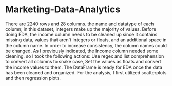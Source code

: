 # Marketing-Data-Analytics
There are 2240 rows and 28 columns. the name and datatype of each column; in this dataset, integers make up the majority of values. Before doing EDA, the income column needs to be cleaned up since it contains missing data, values that aren't integers or floats, and an additional space in the column name. In order to increase consistency, the column names could be changed. As I previously indicated, the Income column needed some cleaning, so I took the following actions: Use regex and list comprehension to convert all columns to snake case, Set the values as floats and convert the income values to them. The DataFrame is ready for EDA once the data has been cleaned and organized. For the analysis, I first utilized scatterplots and then regression plots.
